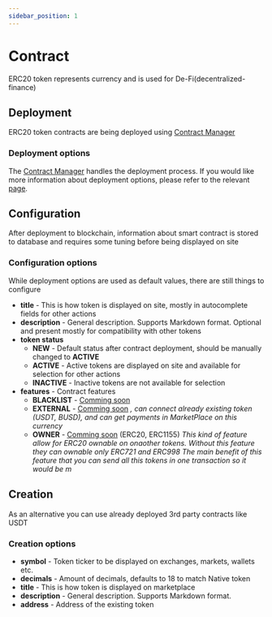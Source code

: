 ```yaml
---
sidebar_position: 1
---
```


# Contract

ERC20 token represents currency and is used for De-Fi(decentralized-finance)

## Deployment

ERC20 token contracts are being deployed using [Contract Manager](/admin/miscellaneous/contract-manager/)


### Deployment options

The [Contract Manager](/admin/miscellaneous/contract-manager/) handles the deployment process. If you would like more information about deployment options, please refer to the relevant [page](/admin/miscellaneous/contract-manager/erc20).

## Configuration

After deployment to blockchain, information about smart contract is stored to database and requires some tuning before
being displayed on site

### Configuration options

While deployment options are used as default values, there are still things to configure

- **title** - This is how token is displayed on site, mostly in autocomplete fields for other actions
- **description** - General description. Supports Markdown format. Optional and present mostly for compatibility with other tokens
- **token status**
    - **NEW** - Default status after contract deployment, should be manually changed to **ACTIVE**
    - **ACTIVE** - Active tokens are displayed on site and available for selection for other actions
    - **INACTIVE** - Inactive tokens are not available for selection
- **features** - Contract features
    - **BLACKLIST** - <u>Comming soon</u>
    - **EXTERNAL** - <u>Comming soon</u> 
        *, can connect already existing token (USDT, BUSD), and can get payments in MarketPlace on this currency*
    - **OWNER** - <u>Comming soon</u> (ERC20, ERC1155) 
        *This kind of feature allow for ERC20 ownable on onaother tokens. Without this feature they can ownable only ERC721 and ERC998*
        *The main benefit of this feature that you can send all this tokens in one transaction so it would be m*
## Creation

As an alternative you can use already deployed 3rd party contracts like USDT

### Creation options

- **symbol** - Token ticker to be displayed on exchanges, markets, wallets etc.
- **decimals** - Amount of decimals, defaults to 18 to match Native token
- **title** - This is how token is displayed on marketplace
- **description** - General description. Supports Markdown format.
- **address** - Address of the existing token
